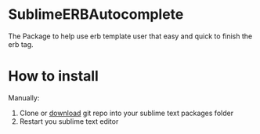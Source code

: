 SublimeERBAutocomplete
======================
The Package to help use erb template user that easy and quick to finish the erb tag.


How to install
===========

Manually:
1. Clone or [download](https://github.com/CasperLaiTW/SublimeERBAutocomplete/archive/master.zip "download") git repo into your sublime text packages folder
2. Restart you sublime text editor